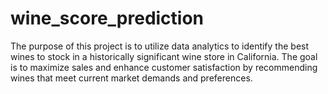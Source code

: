 # wine_score_prediction
The purpose of this project is to utilize data analytics to identify the best wines to stock in a historically significant wine store in California. The goal is to maximize sales and enhance customer satisfaction by recommending wines that meet current market demands and preferences.
